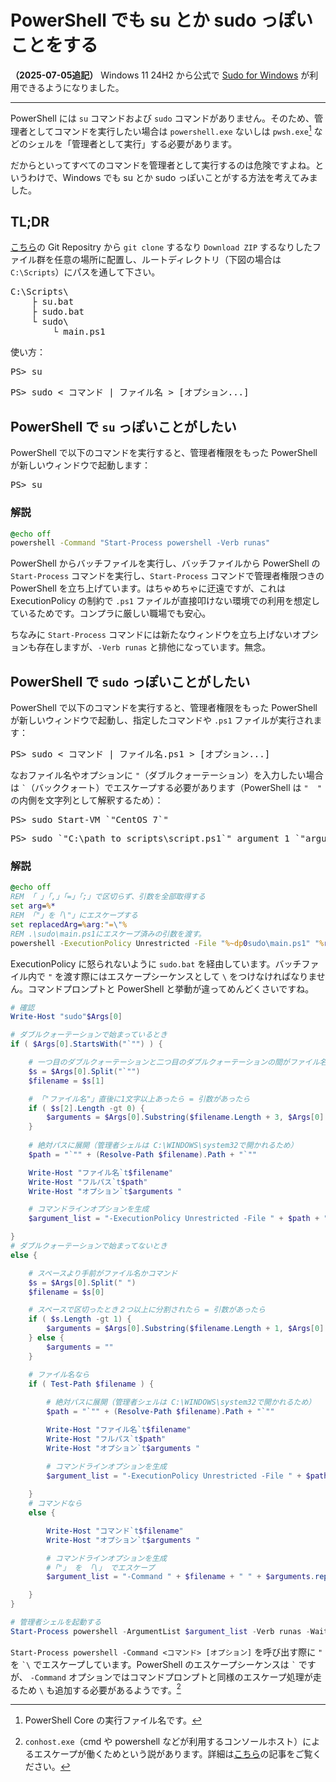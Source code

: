 # PowerShell でも su とか sudo っぽいことをする

**（2025-07-05追記）** Windows 11 24H2 から公式で [Sudo for Windows](https://learn.microsoft.com/ja-jp/windows/advanced-settings/sudo/) が利用できるようになりました。

---

PowerShell には  `su` コマンドおよび `sudo` コマンドがありません。そのため、管理者としてコマンドを実行したい場合は `powershell.exe` ないしは `pwsh.exe`[^1] などのシェルを「管理者として実行」する必要があります。

[^1]: PowerShell Core の実行ファイル名です。

だからといってすべてのコマンドを管理者として実行するのは危険ですよね。というわけで、Windows でも su とか sudo っぽいことがする方法を考えてみました。

## TL;DR

[こちら](https://github.com/yokra9/sudo)の Git Repositry から  `git clone` するなり `Download ZIP` するなりしたファイル群を任意の場所に配置し、ルートディレクトリ（下図の場合は `C:\Scripts`）にパスを通して下さい。

<pre>
C:\Scripts\
    ├ su.bat
    ├ sudo.bat
    └ sudo\
        └ main.ps1
</pre>

使い方：

<pre>
PS> su
</pre>

<pre>
PS> sudo < コマンド | ファイル名 > [オプション...]
</pre>

## PowerShell で `su` っぽいことがしたい

PowerShell で以下のコマンドを実行すると、管理者権限をもった PowerShell が新しいウィンドウで起動します：

<pre>
PS> su
</pre>

### 解説

```su.bat
@echo off
powershell -Command "Start-Process powershell -Verb runas"
```

PowerShell からバッチファイルを実行し、バッチファイルから PowerShell の `Start-Process` コマンドを実行し、`Start-Process` コマンドで管理者権限つきの PowerShell を立ち上げています。はちゃめちゃに迂遠ですが、これは ExecutionPolicy の制約で `.ps1` ファイルが直接叩けない環境での利用を想定しているためです。コンプラに厳しい職場でも安心。

ちなみに `Start-Process` コマンドには新たなウィンドウを立ち上げないオプションも存在しますが、`-Verb runas` と排他になっています。無念。

## PowerShell で `sudo` っぽいことがしたい

PowerShell で以下のコマンドを実行すると、管理者権限をもった PowerShell が新しいウィンドウで起動し、指定したコマンドや `.ps1` ファイルが実行されます：

<pre>
PS> sudo < コマンド | ファイル名.ps1 > [オプション...]
</pre>

なおファイル名やオプションに `` " ``（ダブルクォーテーション）を入力したい場合は `` ` ``（バッククォート）でエスケープする必要があります（PowerShell は `` "  " `` の内側を文字列として解釈するため）：

<pre>
PS> sudo Start-VM `"CentOS 7`"
</pre>

<pre>
PS> sudo `"C:\path to scripts\script.ps1`" argument_1 `"argument 2`"
</pre>

### 解説

```sudo.bat
@echo off
REM 「 」「,」「=」「;」で区切らず、引数を全部取得する
set arg=%*
REM 「"」を「\"」にエスケープする
set replacedArg=%arg:"=\"%
REM .\sudo\main.ps1にエスケープ済みの引数を渡す。
powershell -ExecutionPolicy Unrestricted -File "%~dp0sudo\main.ps1" "%replacedArg%"
```

ExecutionPolicy に怒られないように `sudo.bat` を経由しています。バッチファイル内で ` " ` を渡す際にはエスケープシーケンスとして ` \ ` をつけなければなりません。コマンドプロンプトと PowerShell と挙動が違ってめんどくさいですね。

```powershell:sudo\main.ps1
# 確認
Write-Host "sudo"$Args[0]

# ダブルクォーテーションで始まっているとき
if ( $Args[0].StartsWith("`"") ) { 

    # 一つ目のダブルクォーテーションと二つ目のダブルクォーテーションの間がファイル名
    $s = $Args[0].Split("`"") 
    $filename = $s[1]

    # 「"ファイル名"」直後に1文字以上あったら = 引数があったら
    if ( $s[2].Length -gt 0) {
        $arguments = $Args[0].Substring($filename.Length + 3, $Args[0].Length - $filename.Length - 3)
    }
  
    # 絶対パスに展開（管理者シェルは C:\WINDOWS\system32で開かれるため）
    $path = "`"" + (Resolve-Path $filename).Path + "`""

    Write-Host "ファイル名`t$filename" 
    Write-Host "フルパス`t$path"
    Write-Host "オプション`t$arguments "

    # コマンドラインオプションを生成
    $argument_list = "-ExecutionPolicy Unrestricted -File " + $path + " " + $arguments

}
# ダブルクォーテーションで始まってないとき
else {

    # スペースより手前がファイル名かコマンド
    $s = $Args[0].Split(" ")
    $filename = $s[0]

    # スペースで区切ったとき２つ以上に分割されたら = 引数があったら
    if ( $s.Length -gt 1) {
        $arguments = $Args[0].Substring($filename.Length + 1, $Args[0].Length - $filename.Length - 1)
    } else {
        $arguments = ""
    }

    # ファイル名なら
    if ( Test-Path $filename ) {
  
        # 絶対パスに展開（管理者シェルは C:\WINDOWS\system32で開かれるため）
        $path = "`"" + (Resolve-Path $filename).Path + "`""

        Write-Host "ファイル名`t$filename"
        Write-Host "フルパス`t$path"
        Write-Host "オプション`t$arguments "

        # コマンドラインオプションを生成
        $argument_list = "-ExecutionPolicy Unrestricted -File " + $path + " " + $arguments
  
    }
    # コマンドなら
    else {

        Write-Host "コマンド`t$filename"
        Write-Host "オプション`t$arguments "

        # コマンドラインオプションを生成
        #「"」 を 「\」 でエスケープ
        $argument_list = "-Command " + $filename + " " + $arguments.replace("`"", "\`"")

    }
}

# 管理者シェルを起動する
Start-Process powershell -ArgumentList $argument_list -Verb runas -Wait
```

`Start-Process powershell -Command <コマンド> [オプション]` を呼び出す際に `` " `` を `` `\ `` でエスケープしています。PowerShell のエスケープシーケンスは `` ` `` ですが、 `-Command` オプションではコマンドプロンプトと同様のエスケープ処理が走るため `` \ `` も追加する必要があるようです。[^2]

[^2]: `conhost.exe`（cmd や powershell などが利用するコンソールホスト）によるエスケープが働くためという説があります。詳細は[こちら](https://blog.shibata.tech/entry/2016/03/30/195726)の記事をご覧ください。
